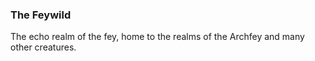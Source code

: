### The Feywild

The echo realm of the fey, home to the realms of the Archfey and many other creatures. 


